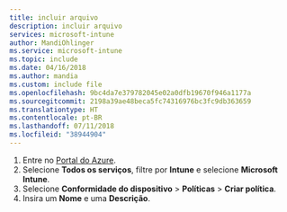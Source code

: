 ```yaml
---
title: incluir arquivo
description: incluir arquivo
services: microsoft-intune
author: MandiOhlinger
ms.service: microsoft-intune
ms.topic: include
ms.date: 04/16/2018
ms.author: mandia
ms.custom: include file
ms.openlocfilehash: 9bc4da7e379782045e02a0dfb19670f946a1177a
ms.sourcegitcommit: 2198a39ae48beca5fc74316976bc3fc9db363659
ms.translationtype: HT
ms.contentlocale: pt-BR
ms.lasthandoff: 07/11/2018
ms.locfileid: "38944904"
---
```

1. Entre no [Portal do Azure](https://portal.azure.com).
2. Selecione **Todos os serviços**, filtre por **Intune** e selecione **Microsoft Intune**.
3. Selecione **Conformidade do dispositivo** > **Políticas** > **Criar política**.
4. Insira um **Nome** e uma **Descrição**.